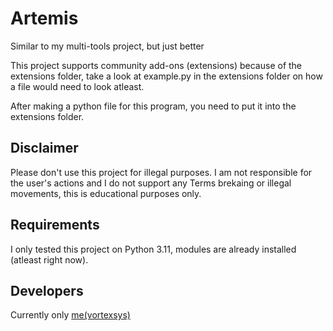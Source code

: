 # Artemis
 Similar to my multi-tools project, but just better

 This project supports community add-ons (extensions) because of the extensions folder, take a look at example.py in the extensions folder on how a file would need to look atleast.
 
 After making a python file for this program, you need to put it into the extensions folder.

## Disclaimer
Please don't use this project for illegal purposes. I am not responsible for the user's actions and I do not support any Terms brekaing or illegal movements, this is educational purposes only.

## Requirements
I only tested this project on Python 3.11, modules are already installed (atleast right now).

## Developers
Currently only [me(vortexsys)](https://github.com/vortexsys)